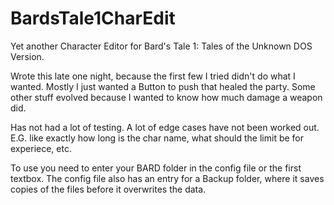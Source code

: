 # BardsTale1CharEdit
Yet another Character Editor for Bard's Tale 1: Tales of the Unknown  DOS Version.

Wrote this late one night, because the first few I tried didn't do what I wanted.  Mostly I just wanted a Button to push that healed the party.  Some other stuff evolved because I wanted to know how much damage a weapon did.

Has not had a lot of testing.  A lot of edge cases have not been worked out.  E.G. like exactly how long is the char name, what should the limit be for experiece, etc.

To use you need to enter your BARD folder in the config file or the first textbox.  The config file also has an entry for a Backup folder, where it saves copies of the files before it overwrites the data.

